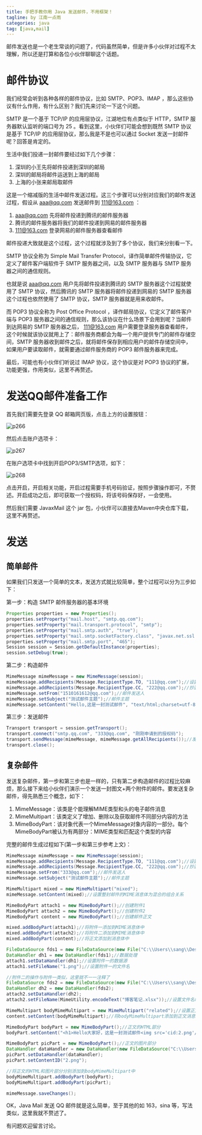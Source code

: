 ```yaml
---
title: 手把手教你用 Java 发送邮件，不用框架！
tagline: by 江南一点雨
categories: java
tag: [java,mail]
---
```


邮件发送也是一个老生常谈的问题了，代码虽然简单，但是许多小伙伴对过程不太理解，所以还是打算和各位小伙伴聊聊这个话题。  

<!--more-->

# 邮件协议

我们经常会听到各种各样的邮件协议，比如 SMTP、POP3、IMAP ，那么这些协议有什么作用，有什么区别？我们先来讨论一下这个问题。  

SMTP 是一个基于 TCP/IP 的应用层协议，江湖地位有点类似于 HTTP，SMTP 服务器默认监听的端口号为 25 。看到这里，小伙伴们可能会想到既然 SMTP 协议是基于 TCP/IP 的应用层协议，那么我是不是也可以通过 Socket 发送一封邮件呢？回答是肯定的。  

生活中我们投递一封邮件要经过如下几个步骤：  

1. 深圳的小王先将邮件投递到深圳的邮局  
2. 深圳的邮局将邮件运送到上海的邮局  
3. 上海的小张来邮局取邮件   

这是一个缩减版的生活中邮件发送过程。这三个步骤可以分别对应我们的邮件发送过程，假设从 aaa@qq.com 发送邮件到 111@163.com ：  

1. aaa@qq.com 先将邮件投递到腾讯的邮件服务器  
2. 腾讯的邮件服务器将我们的邮件投递到网易的邮件服务器  
3. 111@163.com 登录网易的邮件服务器查看邮件  

邮件投递大致就是这个过程，这个过程就涉及到了多个协议，我们来分别看一下。  

SMTP 协议全称为 Simple Mail Transfer Protocol，译作简单邮件传输协议，它定义了邮件客户端软件于 SMTP 服务器之间，以及 SMTP 服务器与 SMTP 服务器之间的通信规则。

也就是说 aaa@qq.com 用户先将邮件投递到腾讯的 SMTP 服务器这个过程就使用了 SMTP 协议，然后腾讯的 SMTP 服务器将邮件投递到网易的 SMTP 服务器这个过程也依然使用了 SMTP 协议，SMTP 服务器就是用来收邮件。

而 POP3 协议全称为 Post Office Protocol ，译作邮局协议，它定义了邮件客户端与 POP3 服务器之间的通信规则，那么该协议在什么场景下会用到呢？当邮件到达网易的 SMTP 服务器之后， 111@163.com 用户需要登录服务器查看邮件，这个时候就该协议就用上了：邮件服务商都会为每一个用户提供专门的邮件存储空间，SMTP 服务器收到邮件之后，就将邮件保存到相应用户的邮件存储空间中，如果用户要读取邮件，就需要通过邮件服务商的 POP3 邮件服务器来完成。

最后，可能也有小伙伴们听说过 IMAP 协议，这个协议是对 POP3 协议的扩展，功能更强，作用类似，这里不再赘述。  


# 发送QQ邮件准备工作

首先我们需要先登录 QQ 邮箱网页版，点击上方的设置按钮：  

![p266](http://www.justdojava.com/assets/images/2019/java/image_javaboy/mail/1.jpg)  

然后点击账户选项卡：  

![p267](http://www.justdojava.com/assets/images/2019/java/image_javaboy/mail/2.jpg)  

在账户选项卡中找到开启POP3/SMTP选项，如下：  

![p268](http://www.justdojava.com/assets/images/2019/java/image_javaboy/mail/3.jpg)  

点击开启，开启相关功能，开启过程需要手机号码验证，按照步骤操作即可，不赘述。开启成功之后，即可获取一个授权码，将该号码保存好，一会使用。  

然后我们需要 JavaxMail 这个 jar 包，小伙伴可以直接去Maven中央仓库下载，这里不再赘述。  

# 发送

## 简单邮件  

如果我们只发送一个简单的文本，发送方式就比较简单，整个过程可以分为三步如下：  

第一步：构造 SMTP 邮件服务器的基本环境  

```java
Properties properties = new Properties();
properties.setProperty("mail.host", "smtp.qq.com");
properties.setProperty("mail.transport.protocol", "smtp");
properties.setProperty("mail.smtp.auth", "true");
properties.setProperty("mail.smtp.socketFactory.class", "javax.net.ssl.SSLSocketFactory");
properties.setProperty("mail.smtp.port", "465");
Session session = Session.getDefaultInstance(properties);
session.setDebug(true);
```   

第二步：构造邮件  

```java
MimeMessage mimeMessage = new MimeMessage(session);
mimeMessage.addRecipients(Message.RecipientType.TO, "111@qq.com");//设置收信人
mimeMessage.addRecipients(Message.RecipientType.CC, "222@qq.com");//抄送
mimeMessage.setFrom("1510161612@qq.com");//邮件发送人
mimeMessage.setSubject("测试邮件主题");//邮件主题
mimeMessage.setContent("Hello,这是一封测试邮件", "text/html;charset=utf-8");//正文
```  

第三步：发送邮件  

```java
Transport transport = session.getTransport();
transport.connect("smtp.qq.com", "333@qq.com", "刚刚申请到的授权码");
transport.sendMessage(mimeMessage, mimeMessage.getAllRecipients());//发送邮件，第二个参数为收件人
transport.close();
```

## 复杂邮件   

发送复杂邮件，第一步和第三步也是一样的，只有第二步构造邮件的过程比较麻烦，那么接下来给小伙伴们演示一个发送一封图文+两个附件的邮件。要发送复杂邮件，得先熟悉三个概念，如下：  

1. MimeMessage：该类是个能理解MIME类型和头的电子邮件消息  
2. MimeMultipart：该类定义了增加、删除以及获取邮件不同部分内容的方法  
3. MimeBodyPart：该对象代表一个MimeMessage对象内容的一部分。每个MimeBodyPart被认为有两部分：MIME类型和匹配这个类型的内容  

完整的邮件生成过程如下(第一步和第三步参考上文)：  

```java
MimeMessage mimeMessage = new MimeMessage(session);
mimeMessage.addRecipients(Message.RecipientType.TO, "111@qq.com");//设置收信人
mimeMessage.addRecipients(Message.RecipientType.CC, "222@qq.com");//抄送
mimeMessage.setFrom("333@qq.com");//邮件发送人
mimeMessage.setSubject("测试邮件主题");//邮件主题

MimeMultipart mixed = new MimeMultipart("mixed");
mimeMessage.setContent(mixed);//设置整封邮件的MIME消息体为混合的组合关系

MimeBodyPart attach1 = new MimeBodyPart();//创建附件1
MimeBodyPart attach2 = new MimeBodyPart();//创建附件2
MimeBodyPart content = new MimeBodyPart();//创建邮件正文

mixed.addBodyPart(attach1);//将附件一添加到MIME消息体中
mixed.addBodyPart(attach2);//将附件二添加到MIME消息体中
mixed.addBodyPart(content);//将正文添加到消息体中

FileDataSource fds1 = new FileDataSource(new File("C:\\Users\\sang\\Desktop\\1.png"));//构造附件一的数据源
DataHandler dh1 = new DataHandler(fds1);//数据处理
attach1.setDataHandler(dh1);//设置附件一的数据源
attach1.setFileName("1.png");//设置附件一的文件名

//附件二的操作与附件一类似，这里就不一一注释了
FileDataSource fds2 = new FileDataSource(new File("C:\\Users\\sang\\Desktop\\博客笔记.xlsx"));
DataHandler dh2 = new DataHandler(fds2);
attach2.setDataHandler(dh2);
attach2.setFileName(MimeUtility.encodeText("博客笔记.xlsx"));//设置文件名时，如果有中文，可以通过MimeUtility类中的encodeText方法进行编码，避免乱码

MimeMultipart bodyMimeMultipart = new MimeMultipart("related");//设置正文的MIME类型
content.setContent(bodyMimeMultipart);//将bodyMimeMultipart添加到正文消息体中

MimeBodyPart bodyPart = new MimeBodyPart();//正文的HTML部分
bodyPart.setContent("<h1>Hello大家好，这是一封测试邮件<img src='cid:2.png'/></h1>","text/html;charset=utf-8");

MimeBodyPart picPart = new MimeBodyPart();//正文的图片部分
DataHandler dataHandler = new DataHandler(new FileDataSource("C:\\Users\\sang\\Desktop\\2.png"));
picPart.setDataHandler(dataHandler);
picPart.setContentID("2.png");

//将正文的HTML和图片部分分别添加到bodyMimeMultipart中
bodyMimeMultipart.addBodyPart(bodyPart);
bodyMimeMultipart.addBodyPart(picPart);

mimeMessage.saveChanges();
```

OK，Java Mail 发送 QQ 邮件就是这么简单，至于其他的如 163，sina 等，写法类似，这里我就不赘述了。  

有问题欢迎留言讨论。